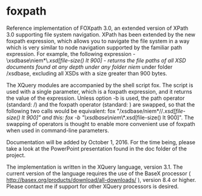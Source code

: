 # foxpath
Reference implementation of FOXpath 3.0, an extended version of XPath 3.0 supporting file system navigation. XPath has been extended by the new foxpath expression, which allows you to navigate the file system in a way which is very similar to node navigation supported by the familiar path expression. For example, the following expression - \xsdbase\niem*\\*.xsd[file-size() lt 900] - returns the file paths of all XSD documents found at any depth under any folder niem* under folder /xsdbase, excluding all XSDs with a size greater than 900 bytes.

The XQuery modules are accompanied by the shell script fox. The script is used with a single parameter, which is a foxpath expression, and it returns the value of the expression. Unless option -b is used, the path operator (standard: /) and the foxpath operator (standard: \) are swapped, so that the following two calls would be equivalent: fox "/xsdbase/niem*//*.xsd[file-size() lt 900]" and this: fox -b "\xsdbase\niem*\\*.xsd[file-size() lt 900]". The swapping of operators is thought to enable more convenient use of foxpath when used in command-line parameters.

Documentation will be added by October 1, 2016. For the time being, please take a look at the PowerPoint presentation found in the doc folder of the project.

The implementation is written in the XQuery language, version 3.1. The current version of the language requires the use of the BaseX processor ( http://basex.org/products/download/all-downloads/ ), version 8.4 or higher. Please contact me if support for other XQuery processors is desired.

